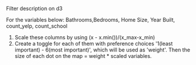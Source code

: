 Filter description on d3

For the variables below:
Bathrooms,Bedrooms,	Home Size, Year Built, count_yelp, count_school

1) Scale these columns by using (x - x.min())/(x_max-x_min)
2) Create a toggle for each of them with preference choices '1(least important) - 6(most important)', which will be used as 'weight'.
   Then the size of each dot on the map = weight * scaled variables.
   
   
